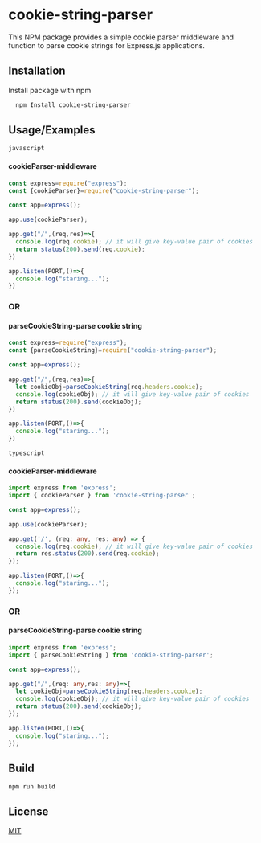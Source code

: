 
# cookie-string-parser
This NPM package provides a simple cookie parser middleware and function to parse cookie strings for Express.js applications.
## Installation

Install package with npm

```bash
  npm Install cookie-string-parser
```
## Usage/Examples
`javascript`
#### cookieParser-middleware
```javascript
const express=require("express");
const {cookieParser}=require("cookie-string-parser");

const app=express();

app.use(cookieParser);

app.get("/",(req,res)=>{
  console.log(req.cookie); // it will give key-value pair of cookies
  return status(200).send(req.cookie);
})

app.listen(PORT,()=>{
  console.log("staring...");
})
```
### OR
#### parseCookieString-parse cookie string

```javascript
const express=require("express");
const {parseCookieString}=require("cookie-string-parser");

const app=express();

app.get("/",(req,res)=>{
  let cookieObj=parseCookieString(req.headers.cookie);
  console.log(cookieObj); // it will give key-value pair of cookies
  return status(200).send(cookieObj);
})

app.listen(PORT,()=>{
  console.log("staring...");
})
```
`typescript`
#### cookieParser-middleware
```typescript
import express from 'express';
import { cookieParser } from 'cookie-string-parser';

const app=express();

app.use(cookieParser);

app.get('/', (req: any, res: any) => {
  console.log(req.cookie); // it will give key-value pair of cookies
  return res.status(200).send(req.cookie);
});

app.listen(PORT,()=>{
  console.log("staring...");
});
```
### OR
#### parseCookieString-parse cookie string
```typescript
import express from 'express';
import { parseCookieString } from 'cookie-string-parser';

const app=express();

app.get("/",(req: any,res: any)=>{
  let cookieObj=parseCookieString(req.headers.cookie);
  console.log(cookieObj); // it will give key-value pair of cookies
  return status(200).send(cookieObj);
});

app.listen(PORT,()=>{
  console.log("staring...");
});
```
## Build
`npm run build`
## License

[MIT](https://choosealicense.com/licenses/mit/)

